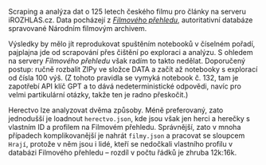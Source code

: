 Scraping a analýza dat o 125 letech českého filmu pro články na serveru iROZHLAS.cz. Data pocházejí z _[Filmového přehledu](https://filmovyprehled.cz/)_, autoritativní databáze spravované Národním filmovým archivem.

Výsledky by mělo jít reprodukovat spuštěním notebooků v číselném pořadí, pajplajna jde od scrapování přes čištění po exploraci a analýzu. S ohledem na servery _Filmového přehledu_ však radím to takto nedělat. Doporučený postup: ručně rozbalit ZIPy ve složce DATA a začít až notebooky s explorací od čísla 100 výš. (Z tohoto pravidla se vymyká notebook č. 132, tam je zapotřebí API klíč GPT a to dává nedeterministické odpovědi, navíc pro velmi partikulární otázky, takže ten je radno přeskočit.)

Herectvo lze analyzovat dvěma způsoby. Méně preferovaný, zato jednodušší je loadnout `herectvo.json`, kde jsou však jen herci a herečky s vlastním ID a profilem na Filmovém přehledu. Správnější, zato v mnoha případech komplikovanější je nahrát `filmy.json` a pracovat se sloupcem `Hrají`, protože v něm jsou i lidé, kteří se nedočkali vlastního profilu v databázi Filmového přehledu – rozdíl v počtu řádků je zhruba 12k:16k.